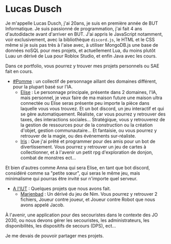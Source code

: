# Lucas Dusch
Je m'appelle Lucas Dusch, j'ai 20ans, je suis en première année de BUT Informatique. 
Je suis passionné de programmation, j'ai fait 4 ans d'autodidacte avant d'arriver en BUT. J'ai appris le JavaScript notamment, voir exclusivement, avec la bibliothèque `discord.js`, le HTML et le CSS même si je suis pas très à l'aise avec, à utiliser MongoDB.js une base de données noSQL pour mes projets, et actuellement Lua, du moins plutôt Luau un dérivé de Lua pour Roblox Studio, et enfin Java avec les cours.

Dans ce portfolio, vous pourrez y trouver mes projets personnels ou SAE fait en cours.

- [#Pomme](https://github.com/P0MM3BLANCH3/portfolio/tree/main/Projets%20Personnels/HashPomme) : un collectif de personnage aillant des domaines différent, pour la plupart basé sur l'IA.
  - [Elise](https://github.com/P0MM3BLANCH3/portfolio/tree/main/Projets%20Personnels/HashPomme/Elise) : Le personnage principale, présente dans 2 domaines, l'IA, mais personnel, je veux faire de ma maison future une maison ultra connectée ou Elise seras présente peu importe la pièce dans laquelle vous vous trouvez. Et un bot discord, un jeu interactif et qui se gère automatiquement. Réaliste, car vous pourrez y retrouver des taxes, des interactions sociales... Stratégique, vous y retrouverez de la gestion de ressources pour de la construction ou la création d'objet, gestion communautaire... Et fantaisie, ou vous pourrez y retrouver de la magie, ou des événements sur-réaliste.
  - [Iris](https://github.com/P0MM3BLANCH3/portfolio/tree/main/Projets%20Personnels/HashPomme/Iris) : Que j'ai prêté et programmer pour des amis pour un bot de divertissement. Vous pourrez y retrouver un jeu de cartes à collectionner, et à l'avenir un petit rpg d'exploration de donjon, combat de monstres ect...

Et bien d'autres comme Anna qui sera Elise, en tant que bot discord, considéré comme sa "petite sœur", qui seras le même jeu, mais minimalisme qui pourras être invité sur n'importe quel serveur.

- [A l'IUT](https://github.com/P0MM3BLANCH3/portfolio/tree/main/SAE%20IUT)
 : Quelques projets que nous avons fait.
  - [Marienbad](https://github.com/P0MM3BLANCH3/portfolio/tree/main/SAE%20IUT/Marienbad) : Un dérivé du jeu de Nim. Vous pourrez y retrouver 2 fichiers, Joueur contre joueur, et Joueur contre Robot que nous avons appelé Jacob.

À l'avenir, une application pour des secouristes dans le contexte des JO 2030, ou nous devons gérer les secouristes, les administrateurs, les disponibilités, les dispositifs de secours (DPS), ect...
    
Je me devais de pouvoir partager mes projets.
